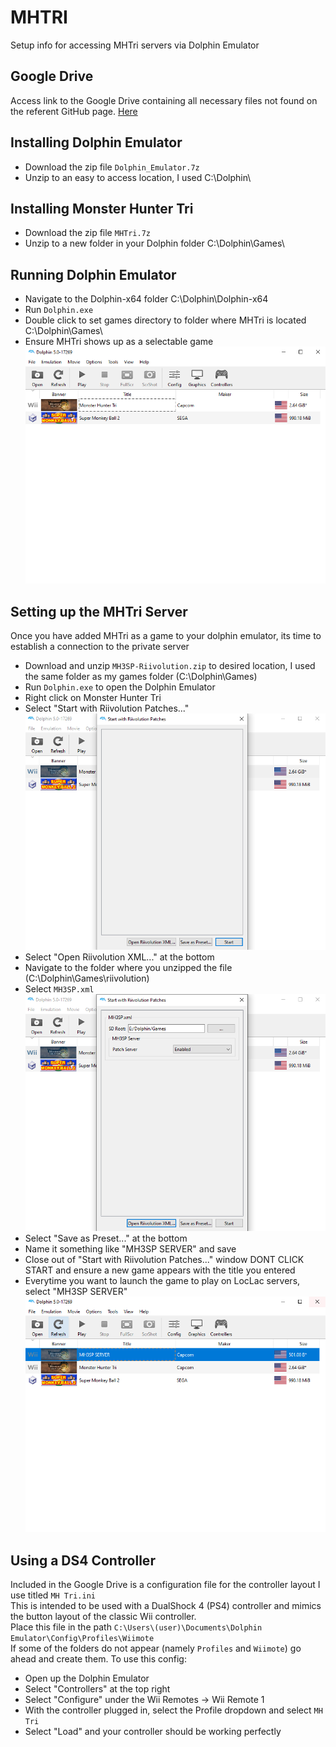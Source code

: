 # MHTRI
Setup info for accessing MHTri servers via Dolphin Emulator
## Google Drive
Access link to the Google Drive containing all necessary files not found on the referent GitHub page. [Here](https://drive.google.com/drive/u/0/folders/11tHrH_KISdeZ0g7MRWICs7_souEsaWY4)
## Installing Dolphin Emulator
- Download the zip file `Dolphin_Emulator.7z`
- Unzip to an easy to access location, I used C:\Dolphin\

## Installing Monster Hunter Tri
- Download the zip file `MHTri.7z`
- Unzip to a new folder in your Dolphin folder C:\Dolphin\Games\


## Running Dolphin Emulator
- Navigate to the Dolphin-x64 folder C:\Dolphin\Dolphin-x64
- Run `Dolphin.exe`
- Double click to set games directory to folder where MHTri is located C:\Dolphin\Games\
- Ensure MHTri shows up as a selectable game  
![](https://github.com/fawful514/MHTRI/blob/main/screenshots/dolphin-tri-noPS.PNG)


## Setting up the MHTri Server
Once you have added MHTri as a game to your dolphin emulator, its time to establish a connection to the private server
- Download and unzip `MH3SP-Riivolution.zip` to desired location, I used the same folder as my games folder (C:\Dolphin\Games\)
- Run `Dolphin.exe` to open the Dolphin Emulator
- Right click on Monster Hunter Tri
- Select "Start with Riivolution Patches..."  
![](https://github.com/fawful514/MHTRI/blob/main/screenshots/open-rii.PNG)
- Select "Open Riivolution XML..." at the bottom
- Navigate to the folder where you unzipped the file (C:\Dolphin\Games\riivolution\)
- Select `MH3SP.xml`  
![](https://github.com/fawful514/MHTRI/blob/main/screenshots/save-preset.PNG)
- Select "Save as Preset..." at the bottom
- Name it something like "MH3SP SERVER" and save
- Close out of "Start with Riivolution Patches..." window DONT CLICK START and ensure a new game appears with the title you entered
- Everytime you want to launch the game to play on LocLac servers, select "MH3SP SERVER"  
![](https://github.com/fawful514/MHTRI/blob/main/screenshots/mh3sp-server.PNG)

## Using a DS4 Controller
Included in the Google Drive is a configuration file for the controller layout I use titled `MH Tri.ini`  
This is intended to be used with a DualShock 4 (PS4) controller and mimics the button layout of the classic Wii controller.  
Place this file in the path `C:\Users\(user)\Documents\Dolphin Emulator\Config\Profiles\Wiimote`  
If some of the folders do not appear (namely `Profiles` and `Wiimote`) go ahead and create them.
To use this config:
- Open up the Dolphin Emulator
- Select "Controllers" at the top right
- Select "Configure" under the Wii Remotes -> Wii Remote 1
- With the controller plugged in, select the Profile dropdown and select `MH Tri`
- Select "Load" and your controller should be working perfectly
